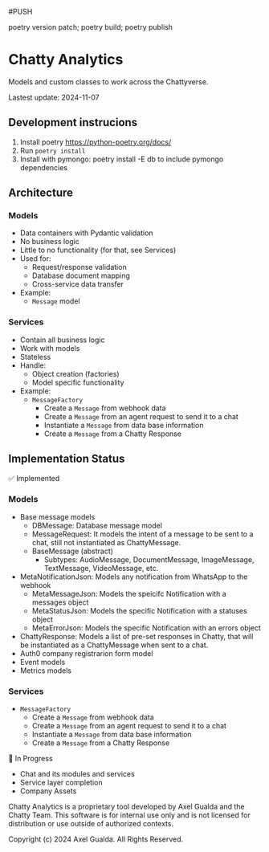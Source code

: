 #PUSH

poetry version patch; poetry build; poetry publish

# Chatty Analytics

Models and custom classes to work across the Chattyverse.

Lastest update: 2024-11-07

## Development instrucions

1. Install poetry https://python-poetry.org/docs/
2. Run `poetry install`
3. Install with pymongo: poetry install -E db to include pymongo dependencies

## Architecture

### Models

- Data containers with Pydantic validation
- No business logic
- Little to no functionality (for that, see Services)
- Used for:
  - Request/response validation
  - Database document mapping
  - Cross-service data transfer
- Example:
  - `Message` model

### Services

- Contain all business logic
- Work with models
- Stateless
- Handle:
  - Object creation (factories)
  - Model specific functionality
- Example:
  - `MessageFactory`
    - Create a `Message` from webhook data
    - Create a `Message` from an agent request to send it to a chat
    - Instantiate a `Message` from data base information
    - Create a `Message` from a Chatty Response

## Implementation Status

✅ Implemented

### Models

- Base message models
  - DBMessage: Database message model
  - MessageRequest: It models the intent of a message to be sent to a chat, still not instantiated as ChattyMessage.
  - BaseMessage (abstract)
    - Subtypes: AudioMessage, DocumentMessage, ImageMessage, TextMessage, VideoMessage, etc.
- MetaNotificationJson: Models any notification from WhatsApp to the webhook
  - MetaMessageJson: Models the speicifc Notification with a messages object
  - MetaStatusJson: Models the specific Notification with a statuses object
  - MetaErrorJson: Models the specific Notification with an errors object
- ChattyResponse: Models a list of pre-set responses in Chatty, that will be instantiated as a ChattyMessage when sent to a chat.
- Auth0 company registrarion form model
- Event models
- Metrics models

### Services

- `MessageFactory`
  - Create a `Message` from webhook data
  - Create a `Message` from an agent request to send it to a chat
  - Instantiate a `Message` from data base information
  - Create a `Message` from a Chatty Response

🚧 In Progress

- Chat and its modules and services
- Service layer completion
- Company Assets

Chatty Analytics is a proprietary tool developed by Axel Gualda and the Chatty Team. This software is for internal use only and is not licensed for distribution or use outside of authorized contexts.

Copyright (c) 2024 Axel Gualda. All Rights Reserved.

